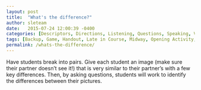 ```yaml
---
layout: post
title:  "What's the difference?"
author: sleteam
date:   2015-07-24 12:00:39 -0400
categories: [Descriptors, Directions, Listening, Questions, Speaking, Vocabulary]
tags: [Backup, Game, Handout, Late in Course, Midway, Opening Activity, Paper, Partner, Review]
permalink: /whats-the-difference/
---
```

Have students break into pairs. Give each student an image (make sure their partner doesn’t see it!) that is very similar to their partner’s with a few key differences. Then, by asking questions, students will work to identify the differences between their pictures.